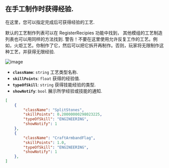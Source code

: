 ## 在手工制作时获得经验.
在这里，您可以指定完成后可获得经验的工艺.

默认的工艺制作列表可以在 RegisterRecipies 功能中找到， 其他模组的工艺制造列表也可以用同样的方法找到.
警告！不要在这里使用允许反复工作的工艺。例如，火炬工艺。你制作了它，然后可以把它拆开再制作。否则，玩家将无限制作这种工艺，并获得无限经验.

![image](https://github.com/user-attachments/assets/f48648cb-255b-4781-a697-09cab53b7bf8)


- **`className`**: `string` 工艺类型名称.
- **`skillPoints`**: `float` 获得的经验值.
- **`typeOfSkill`**: `string` 获得技能经验的类型.
- **`showNotify`**: `bool` 展示所学经验或技能的通知.
  
```json
[
    {
        "className": "SplitStones",
        "skillPoints": 0.20000000298023225,
        "typeOfSkill": "ENGINEERING",
        "showNotify": 1
    },
    {
        "className": "CraftArmbandFlag",
        "skillPoints": 1.0,
        "typeOfSkill": "ENGINEERING",
        "showNotify": 1
    },
]
```

